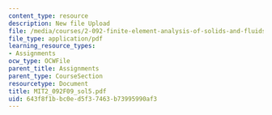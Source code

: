 ```yaml
---
content_type: resource
description: New file Upload
file: /media/courses/2-092-finite-element-analysis-of-solids-and-fluids-i-fall-2009/643f8f1bbc0ed5f37463b73995990af3_MIT2_092F09_sol5.pdf
file_type: application/pdf
learning_resource_types:
- Assignments
ocw_type: OCWFile
parent_title: Assignments
parent_type: CourseSection
resourcetype: Document
title: MIT2_092F09_sol5.pdf
uid: 643f8f1b-bc0e-d5f3-7463-b73995990af3
---
```

